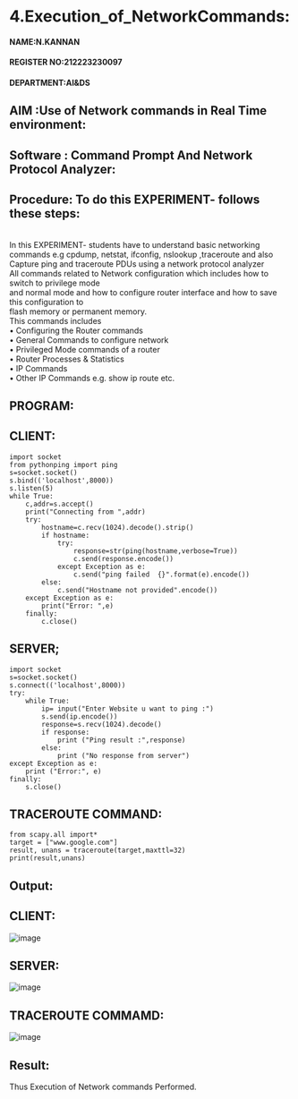 # 4.Execution_of_NetworkCommands:
#### NAME:N.KANNAN
#### REGISTER NO:212223230097
#### DEPARTMENT:AI&DS
## AIM :Use of Network commands in Real Time environment:
## Software : Command Prompt And Network Protocol Analyzer:
## Procedure: To do this EXPERIMENT- follows these steps:
<BR>
In this EXPERIMENT- students have to understand basic networking commands e.g cpdump, netstat, ifconfig, nslookup ,traceroute and also Capture ping and traceroute PDUs using a network protocol analyzer 
<BR>
All commands related to Network configuration which includes how to switch to privilege mode
<BR>
and normal mode and how to configure router interface and how to save this configuration to
<BR>
flash memory or permanent memory.
<BR>
This commands includes
<BR>
• Configuring the Router commands
<BR>
• General Commands to configure network
<BR>
• Privileged Mode commands of a router 
<BR>
• Router Processes & Statistics
<BR>
• IP Commands
<BR>
• Other IP Commands e.g. show ip route etc.
<BR>

## PROGRAM:
## CLIENT:
```
import socket
from pythonping import ping
s=socket.socket()
s.bind(('localhost',8000))
s.listen(5)
while True:
    c,addr=s.accept()
    print("Connecting from ",addr)
    try:
        hostname=c.recv(1024).decode().strip()
        if hostname:
            try:
                response=str(ping(hostname,verbose=True))
                c.send(response.encode())
            except Exception as e:
                c.send("ping failed  {}".format(e).encode())
        else:
            c.send("Hostname not provided".encode())
    except Exception as e:
        print("Error: ",e)
    finally:
        c.close()
```
## SERVER;
```
import socket
s=socket.socket()
s.connect(('localhost',8000))
try:
    while True:
        ip= input("Enter Website u want to ping :")
        s.send(ip.encode())
        response=s.recv(1024).decode()
        if response:
            print ("Ping result :",response)
        else:
            print ("No response from server")
except Exception as e:
    print ("Error:", e)
finally:
    s.close()
```
## TRACEROUTE COMMAND:
```
from scapy.all import* 
target = ["www.google.com"] 
result, unans = traceroute(target,maxttl=32) 
print(result,unans)
```

## Output:
## CLIENT:
![image](https://github.com/kannan-nagaraju/4.Execution_of_NetworkCommends/assets/145742755/b352d552-45e7-4604-b54d-f91685993d56)
## SERVER:
![image](https://github.com/kannan-nagaraju/4.Execution_of_NetworkCommends/assets/145742755/32814358-614e-45da-a0db-e9928d2c6366)
## TRACEROUTE COMMAMD:
![image](https://github.com/kannan-nagaraju/4.Execution_of_NetworkCommends/assets/145742755/0b57ff48-5b9b-4dd8-8305-1ced7e3d8103)

## Result:
Thus Execution of Network commands Performed.
